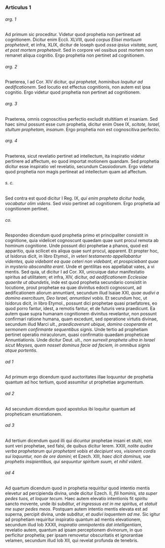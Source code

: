 ### Articulus 1

###### arg. 1
Ad primum sic proceditur. Videtur quod prophetia non pertineat ad cognitionem. Dicitur enim Eccli. XLVIII, quod *corpus Elisei mortuum prophetavit*, et infra, XLIX, dicitur de Ioseph quod *ossa ipsius visitata, sunt, et post mortem prophetavit*. Sed in corpore vel ossibus post mortem non remanet aliqua cognitio. Ergo prophetia non pertinet ad cognitionem.

###### arg. 2
Praeterea, I ad Cor. XIV dicitur, *qui prophetat, hominibus loquitur ad aedificationem*. Sed locutio est effectus cognitionis, non autem est ipsa cognitio. Ergo videtur quod prophetia non pertinet ad cognitionem.

###### arg. 3
Praeterea, omnis cognoscitiva perfectio excludit stultitiam et insaniam. Sed haec simul possunt esse cum prophetia, dicitur enim Osee IX, *scitote, Israel, stultum prophetam, insanum*. Ergo prophetia non est cognoscitiva perfectio.

###### arg. 4
Praeterea, sicut revelatio pertinet ad intellectum, ita inspiratio videtur pertinere ad affectum, eo quod importat motionem quandam. Sed prophetia dicitur esse inspiratio vel revelatio, secundum Cassiodorum. Ergo videtur quod prophetia non magis pertineat ad intellectum quam ad affectum.

###### s. c.
Sed contra est quod dicitur I Reg. IX, *qui enim propheta dicitur hodie, vocabatur olim videns*. Sed visio pertinet ad cognitionem. Ergo prophetia ad cognitionem pertinet.

###### co.
Respondeo dicendum quod prophetia primo et principaliter consistit in cognitione, quia videlicet cognoscunt quaedam quae sunt procul remota ab hominum cognitione. Unde possunt dici prophetae a phanos, quod est apparitio, quia scilicet eis aliqua quae sunt procul, apparent. Et propter hoc, ut Isidorus dicit, in libro Etymol., *in veteri testamento appellabantur videntes, quia videbant ea quae ceteri non videbant, et prospiciebant quae in mysterio abscondita erant*. Unde et gentilitas eos appellabat vates, a vi mentis. Sed quia, ut dicitur I ad Cor. XII, unicuique datur manifestatio spiritus ad utilitatem; et infra, XIV, dicitur, *ad aedificationem Ecclesiae quaerite ut abundetis*, inde est quod prophetia secundario consistit in locutione, prout prophetae ea quae divinitus edocti cognoscunt, ad aedificationem aliorum annuntiant, secundum illud Isaiae XXI, *quae audivi a domino exercituum, Deo Israel, annuntiavi vobis*. Et secundum hoc, ut Isidorus dicit, in libro Etymol., possunt dici prophetae quasi praefatores, eo quod porro fantur, idest, a remotis fantur, et de futuris vera praedicunt. Ea autem quae supra humanam cognitionem divinitus revelantur, non possunt confirmari ratione humana, quam excedunt, sed operatione virtutis divinae, secundum illud Marci ult., *praedicaverunt ubique, domino cooperante et sermonem confirmante sequentibus signis*. Unde tertio ad prophetiam pertinet operatio miraculorum, quasi confirmatio quaedam propheticae Annuntiationis. Unde dicitur Deut. ult., *non surrexit propheta ultra in Israel sicut Moyses, quem nosset dominus facie ad faciem, in omnibus signis atque portentis*.

###### ad 1
Ad primum ergo dicendum quod auctoritates illae loquuntur de prophetia quantum ad hoc tertium, quod assumitur ut prophetiae argumentum.

###### ad 2
Ad secundum dicendum quod apostolus ibi loquitur quantum ad propheticam enuntiationem.

###### ad 3
Ad tertium dicendum quod illi qui dicuntur prophetae insani et stulti, non sunt veri prophetae, sed falsi, de quibus dicitur Ierem. XXIII, *nolite audire verba prophetarum qui prophetant vobis et decipiunt vos, visionem cordis sui loquuntur, non de ore domini*; et Ezech. XIII, *haec dicit dominus, vae prophetis insipientibus, qui sequuntur spiritum suum, et nihil vident*.

###### ad 4
Ad quartum dicendum quod in prophetia requiritur quod intentio mentis elevetur ad percipienda divina, unde dicitur Ezech. II, *fili hominis, sta super pedes tuos, et loquar tecum*. Haec autem elevatio intentionis fit spiritu sancto movente, unde ibi subditur, *et ingressus est in me spiritus, et statuit me super pedes meos*. Postquam autem intentio mentis elevata est ad superna, percipit divina, unde subditur, *et audivi loquentem ad me*. Sic igitur ad prophetiam requiritur inspiratio quantum ad mentis elevationem, secundum illud Iob XXXII, *inspiratio omnipotentis dat intelligentiam*, revelatio autem, quantum ad ipsam perceptionem divinorum, in quo perficitur prophetia; per ipsam removetur obscuritatis et ignorantiae velamen, secundum illud Iob XII, qui revelat profunda de tenebris.

